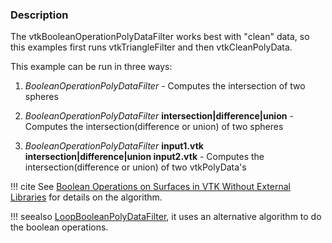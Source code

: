 ### Description

The vtkBooleanOperationPolyDataFilter works best with "clean" data, so this examples first runs vtkTriangleFilter and then vtkCleanPolyData.

This example can be run in three ways:

1.  *BooleanOperationPolyDataFilter* - Computes the intersection of two spheres

2.  *BooleanOperationPolyDataFilter* **intersection|difference|union** - Computes the intersection(difference or union) of two spheres

3.  *BooleanOperationPolyDataFilter* **input1.vtk intersection|difference|union input2.vtk** - Computes the intersection(difference or union) of two vtkPolyData's

!!! cite
    See [Boolean Operations on Surfaces in VTK Without External Libraries](http://www.vtkjournal.org/browse/publication/797) for details on the algorithm.

!!! seealso
    [LoopBooleanPolyDataFilter](../LoopBooleanPolyDataFilter), it uses an alternative algorithm to do the boolean operations.
